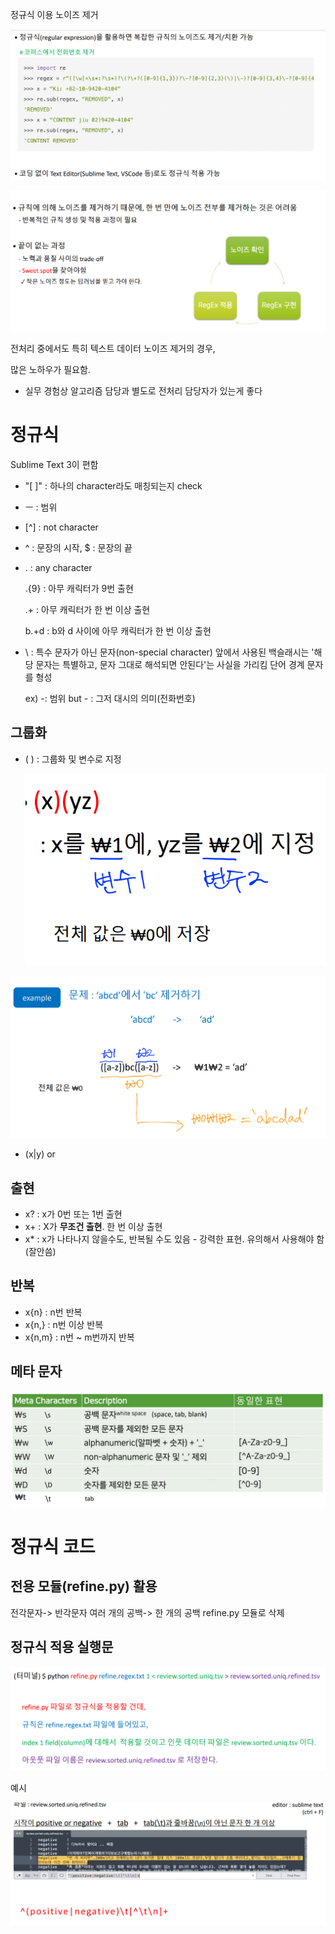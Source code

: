 정규식 이용 노이즈 제거

![image-20220302133714639](정규식.assets/image-20220302133714639-16462021794982.png)

![image-20220302133944636](정규식.assets/image-20220302133957035-16462021838893.png)

전처리 중에서도 특히 텍스트 데이터 노이즈 제거의 경우, 

많은 노하우가 필요함. 

- 실무 경험상 알고리즘 담당과 별도로 전처리 담당자가 있는게 좋다

# 정규식

 Sublime Text 3이 편함

- "[ ]" : 하나의 character라도 매칭되는지 check

- ㅡ : 범위

- [^] : not character

- ^ : 문장의 시작, $ : 문장의 끝

- . : any character

  .{9} : 아무 캐릭터가 9번 출현 

  .+ : 아무 캐릭터가 한 번 이상 출현 

  b.+d : b와 d 사이에 아무 캐릭터가 한 번 이상 출현

- \ : 특수 문자가 아닌 문자(non-special character) 앞에서 사용된 백슬래시는 '해당 문자는 특별하고, 문자 그대로 해석되면 안된다'는 사실을 가리킴  단어 경계 문자를 형성

  ex)  -: 범위 but \- : 그저 대시의 의미(전화번호)

## 그룹화

- ( ) : 그룹화 및 변수로 지정

  ![image-20220302134847055](정규식.assets/image-20220302134847055-16462021873704.png)

![image-20220302134946632](정규식.assets/image-20220302134946632-16462021895735.png)

-  (x|y)  or
## 출현
-  x? : x가 0번 또는 1번 출현 
-  x+ : X가 **무조건 출현**. 한 번 이상 출현
- x* : x가 나타나지 않을수도, 반복될 수도 있음 - 강력한 표현. 유의해서 사용해야 함(잘안씀)

## 반복
- x{n} : n번 반복 
- x{n,}  : n번 이상 반복 
- x{n,m}  : n번 ~ m번까지 반복

## 메타 문자

![image-20220302141656623.png](https://github.com/squirrelabbit/TIL/blob/master/4.%EC%9E%90%EC%97%B0%EC%96%B4%20%EC%B2%98%EB%A6%AC/%EC%A0%95%EA%B7%9C%EC%8B%9D.assets/image-20220302141656623.png?raw=true)

# 정규식 코드

## 전용 모듈(refine.py) 활용 

전각문자-> 반각문자 여러 개의 공백-> 한 개의 공백 refine.py 모듈로 삭제

## 정규식 적용 실행문

![image-20220302144022269.png](https://github.com/squirrelabbit/TIL/blob/master/4.%EC%9E%90%EC%97%B0%EC%96%B4%20%EC%B2%98%EB%A6%AC/%EC%A0%95%EA%B7%9C%EC%8B%9D.assets/image-20220302144022269.png?raw=true)

예시

![image-20220302144535054](정규식.assets/image-20220302144535054.png)

